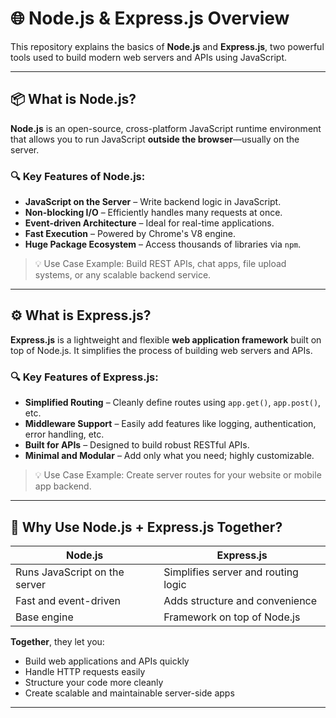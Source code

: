 # 🌐 Node.js & Express.js Overview

This repository explains the basics of **Node.js** and **Express.js**, two powerful tools used to build modern web servers and APIs using JavaScript.

---

## 📦 What is Node.js?

**Node.js** is an open-source, cross-platform JavaScript runtime environment that allows you to run JavaScript **outside the browser**—usually on the server.

### 🔍 Key Features of Node.js:

- **JavaScript on the Server** – Write backend logic in JavaScript.
- **Non-blocking I/O** – Efficiently handles many requests at once.
- **Event-driven Architecture** – Ideal for real-time applications.
- **Fast Execution** – Powered by Chrome's V8 engine.
- **Huge Package Ecosystem** – Access thousands of libraries via `npm`.

> 💡 Use Case Example: Build REST APIs, chat apps, file upload systems, or any scalable backend service.

---

## ⚙️ What is Express.js?

**Express.js** is a lightweight and flexible **web application framework** built on top of Node.js. It simplifies the process of building web servers and APIs.

### 🔍 Key Features of Express.js:

- **Simplified Routing** – Cleanly define routes using `app.get()`, `app.post()`, etc.
- **Middleware Support** – Easily add features like logging, authentication, error handling, etc.
- **Built for APIs** – Designed to build robust RESTful APIs.
- **Minimal and Modular** – Add only what you need; highly customizable.

> 💡 Use Case Example: Create server routes for your website or mobile app backend.

---

## 🤝 Why Use Node.js + Express.js Together?

| Node.js                       | Express.js                          |
| ----------------------------- | ----------------------------------- |
| Runs JavaScript on the server | Simplifies server and routing logic |
| Fast and event-driven         | Adds structure and convenience      |
| Base engine                   | Framework on top of Node.js         |

**Together**, they let you:

- Build web applications and APIs quickly
- Handle HTTP requests easily
- Structure your code more cleanly
- Create scalable and maintainable server-side apps

---
